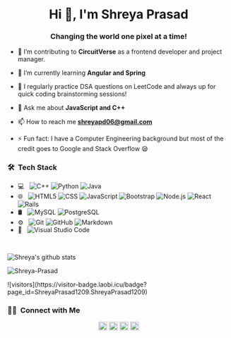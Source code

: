 <h1 align="center">Hi 👋, I'm Shreya Prasad</h1>
<h3 align="center">Changing the world one pixel at a time!</h3>

- 🔭 I’m contributing to **CircuitVerse** as a frontend developer and project manager.

- 🌱 I’m currently learning **Angular and Spring**

- 📝 I regularly practice DSA questions on LeetCode and always up for quick coding brainstorming sessions!

- 💬 Ask me about **JavaScript and C++**

- 📫 How to reach me **shreyapd06@gmail.com**

- ⚡ Fun fact: I have a Computer Engineering background but most of the credit goes to Google and Stack Overflow 😪

<h3> 🛠 &nbsp;Tech Stack</h3>

- 💻 &nbsp;
  ![C++](https://img.shields.io/badge/-C++-333333?style=flat&logo=C%2B%2B&logoColor=00599C)
  ![Python](https://img.shields.io/badge/-Python-333333?style=flat&logo=python)
  ![Java](https://img.shields.io/badge/-Java-333333?style=flat&logo=Java&logoColor=007396)
- 🌐 &nbsp;
  ![HTML5](https://img.shields.io/badge/-HTML5-333333?style=flat&logo=HTML5)
  ![CSS](https://img.shields.io/badge/-CSS-333333?style=flat&logo=CSS3&logoColor=1572B6)
  ![JavaScript](https://img.shields.io/badge/-JavaScript-333333?style=flat&logo=javascript)
  ![Bootstrap](https://img.shields.io/badge/-Bootstrap-333333?style=flat&logo=bootstrap&logoColor=563D7C)
  ![Node.js](https://img.shields.io/badge/-Node.js-333333?style=flat&logo=node.js)
  ![React](https://img.shields.io/badge/-React-333333?style=flat&logo=react)
  ![Rails](https://img.shields.io/badge/-Rails-333333?style=flat&logo=ruby)
- 🛢 &nbsp;
  ![MySQL](https://img.shields.io/badge/-MySQL-333333?style=flat&logo=mysql)
  ![PostgreSQL](https://img.shields.io/badge/-PostgreSQL-333333?style=flat&logo=postgresql)
- ⚙️ &nbsp;
  ![Git](https://img.shields.io/badge/-Git-333333?style=flat&logo=git)
  ![GitHub](https://img.shields.io/badge/-GitHub-333333?style=flat&logo=github)
  ![Markdown](https://img.shields.io/badge/-Markdown-333333?style=flat&logo=markdown)
- 🔧 &nbsp;
  ![Visual Studio Code](https://img.shields.io/badge/-Visual%20Studio%20Code-333333?style=flat&logo=visual-studio-code&logoColor=007ACC)

<br/>

  ![Shreya's github stats](https://github-readme-stats.vercel.app/api?username=ShreyaPrasad1209&show_icons=true&hide_border=true)
  <br />
  <p><img align="center" src="https://github-readme-streak-stats.herokuapp.com/?user=ShreyaPrasad1209s&" alt="Shreya-Prasad" /></p>
   ![visitors](https://visitor-badge.laobi.icu/badge?page_id=ShreyaPrasad1209.ShreyaPrasad1209)


<h3> 🤝🏻 &nbsp;Connect with Me </h3>

<p align="center">
<a href="https://twitter.com/shreyacasmalert" target="blank"><img align="center" src="https://cdn.jsdelivr.net/npm/simple-icons@3.0.1/icons/twitter.svg" alt="https://twitter.com/shreyacasmalert" height="20" width="20" /></a>
<a href="https://www.linkedin.com/in/-shreya-prasad/" target="blank"><img align="center" src="https://cdn.jsdelivr.net/npm/simple-icons@3.0.1/icons/linkedin.svg" alt="https://www.linkedin.com/in/-shreya-prasad/" height="20" width="20" /></a>
<a href="https://instagram.com/shreyacasmalert" target="blank"><img align="center" src="https://cdn.jsdelivr.net/npm/simple-icons@3.0.1/icons/instagram.svg" alt="shreyacasmalert" height="20" width="20" /></a>
<a href="https://medium.com/@shreyapd06" target="blank"><img align="center" src="https://cdn.jsdelivr.net/npm/simple-icons@3.0.1/icons/medium.svg" alt="@shreyapd06" height="20" width="20" /></a>
</p>
